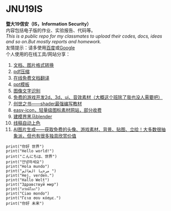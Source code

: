 # JNU19IS
 **暨大19信安（IS，Information Security）**  
 内容包括电子版的作业、实验报告、代码等。  
 *This is a public repo for my classmates to upload their codes, docs, ideas and so on.But mostly reports and homework.*  
 友情提示：请多使用[百度](https://www.baidu.com)或[Google](https://www.google.com)  
 个人使用的在线工具/网站分享：
 1. [文档、图片格式转换](http://www.pdfdo.com/doc-to-pdf.aspx)
 2. [pdf压缩](https://www.ilovepdf.com/zh-cn/compress_pdf)
 3. [在线免费文档翻译](https://www.onlinedoctranslator.com/)
 4. [ppt模板](http://www.1ppt.com/)
 5. [图像文字识别](https://zhcn.109876543210.com/)
 6. [免费的游戏开发2d、3d、ui、音效素材（大概这个班除了我也没人需要吧）](https://kenney.nl/)
 7. [创世之书——shader最强编写教材](https://thebookofshaders.com/)
 8. [easy-icon，轻量级图标素材网站，部分收费](https://www.easyicon.net/)
 9. [建模界黑马blender](https://www.blender.org/download/)
 10. [线稿自动上色](https://petalica-paint.pixiv.dev/index_zh.html)
 11. [AI图片生成——获取免费的头像、游戏素材、背景、贴图、立绘！大多数很抽象派，但也有很多独具欣赏价值](https://artbreeder.com/browse)
 ```
 print("你好 世界")  
 print("Hello world!")  
 print("こんにちは、世界")  
 print("안녕하세요")  
 print("Hola mundo")  
 print("مرحبا العالم ")  
 print("Hej, verden.")  
 print("Hallo Welt")  
 print("Здравствуй мир")  
 print("สวัสดีโลก")  
 print("Ciao mondo")  
 print("Γεια σου κόσμε.")  
 print("你好 未来")  
 ```
 
